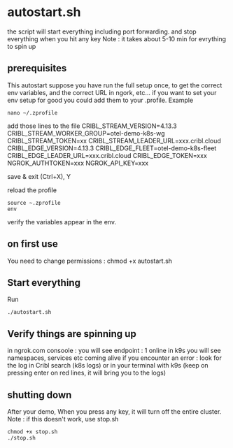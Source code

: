# autostart.sh 

the script will start everything including port forwarding. 
and stop everything when you hit any key
Note : it takes about 5-10 min for evrything to spin up

## prerequisites

This autostart suppose you have run the full setup once, to get the correct env variables, and the correct URL in ngork, etc...
if you want to set your env setup for good you could add them to your .profile.
Example 
```
nano ~/.zprofile
```
add those lines to the file
CRIBL_STREAM_VERSION=4.13.3
CRIBL_STREAM_WORKER_GROUP=otel-demo-k8s-wg
CRIBL_STREAM_TOKEN=xx
CRIBL_STREAM_LEADER_URL=xxx.cribl.cloud
CRIBL_EDGE_VERSION=4.13.3
CRIBL_EDGE_FLEET=otel-demo-k8s-fleet
CRIBL_EDGE_LEADER_URL=xxx.cribl.cloud
CRIBL_EDGE_TOKEN=xxx
NGROK_AUTHTOKEN=xxx
NGROK_API_KEY=xxx

save & exit (Ctrl+X), Y

reload the profile
```
source ~.zprofile
env
```
verify the variables appear in the env.


## on first use
  You need to change permissions : chmod +x autostart.sh 

## Start everything
Run
```
./autostart.sh
```
## Verify things are spinning up 
in ngrok.com consoole : you will see endpoint : 1 online
in k9s you will see namespaces, services etc coming alive
if you encounter an error : look for the log in Cribl search (k8s logs) or in your terminal with k9s (keep on pressing enter on red lines, it will bring you to the logs)

## shutting down 

After your demo, When you press any key, it will turn off the entire cluster. 
Note : 
if this doesn't work, use stop.sh

```
chmod +x stop.sh
./stop.sh
```
